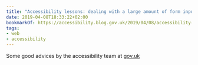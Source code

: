 ```yaml
---
title: "Accessibility lessons: dealing with a large amount of form inputs"
date: 2019-04-08T18:33:22+02:00
bookmarkOf: https://accessibility.blog.gov.uk/2019/04/08/accessibility-lessons-dealing-with-a-large-amount-of-form-inputs/
tags:
- web
- accessibility
---
```

Some good advices by the accessibility team at [gov.uk](https://www.gov.uk)
